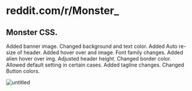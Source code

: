 # reddit.com/r/Monster_
## Monster CSS.

Added banner image.
Changed background and text color.
Added Auto re-size of header.
Added hover over and image.
Font family changes.
Added alien hover over img.
Adjusted header height.
Changed border color.
Allowed default setting in certain cases.
Added tagline changes.
Changed Button colors.


![untitled](https://cloud.githubusercontent.com/assets/12927853/16254453/1796fd76-380e-11e6-92f6-1bff63422531.png)

